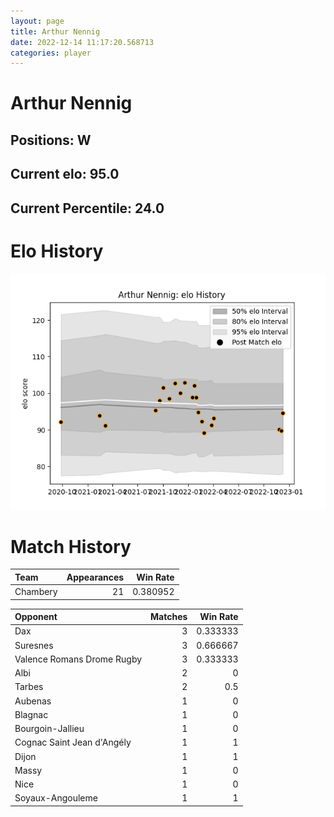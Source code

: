 ```yaml
---  
layout: page  
title: Arthur Nennig  
date: 2022-12-14 11:17:20.568713  
categories: player  
---
```

# Arthur Nennig

## Positions: W

## Current elo: 95.0

## Current Percentile: 24.0

# Elo History


![elo history](history_ArthurNennig.png)
# Match History


| Team     |   Appearances |   Win Rate |
|:---------|--------------:|-----------:|
| Chambery |            21 |   0.380952 |

| Opponent                   |   Matches |   Win Rate |
|:---------------------------|----------:|-----------:|
| Dax                        |         3 |   0.333333 |
| Suresnes                   |         3 |   0.666667 |
| Valence Romans Drome Rugby |         3 |   0.333333 |
| Albi                       |         2 |   0        |
| Tarbes                     |         2 |   0.5      |
| Aubenas                    |         1 |   0        |
| Blagnac                    |         1 |   0        |
| Bourgoin-Jallieu           |         1 |   0        |
| Cognac Saint Jean d'Angély |         1 |   1        |
| Dijon                      |         1 |   1        |
| Massy                      |         1 |   0        |
| Nice                       |         1 |   0        |
| Soyaux-Angouleme           |         1 |   1        |